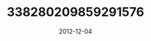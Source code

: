 ---
title: "338280209859291576"
cover: "2012-12-04 01.49.25 338280209859291576_46248401"
photo: "2012-12-04 01.49.25 338280209859291576_46248401"
date: "2012-12-04"
type: "photo"
---